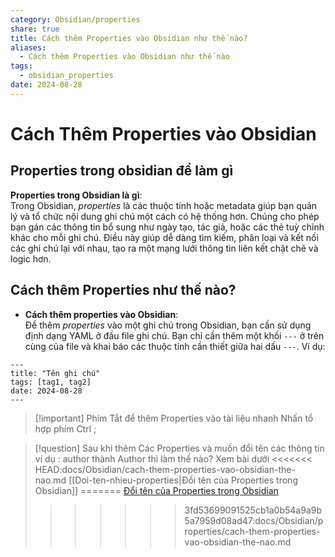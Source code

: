 ```yaml
---
category: Obsidian/properties
share: true
title: Cách thêm Properties vào Obsidian như thế nào?
aliases:
  - Cách thêm Properties vào Obsidian như thế nào
tags:
  - obsidian_properties
date: 2024-08-28
---
```

# Cách Thêm Properties vào Obsidian
## Properties trong obsidian để làm gì
**Properties trong Obsidian là gì**:  
    Trong Obsidian, _properties_ là các thuộc tính hoặc metadata giúp bạn quản lý và tổ chức nội dung ghi chú một cách có hệ thống hơn. Chúng cho phép bạn gán các thông tin bổ sung như ngày tạo, tác giả, hoặc các thẻ tuỳ chỉnh khác cho mỗi ghi chú. Điều này giúp dễ dàng tìm kiếm, phân loại và kết nối các ghi chú lại với nhau, tạo ra một mạng lưới thông tin liên kết chặt chẽ và logic hơn.


## Cách thêm Properties như thế nào?

- **Cách thêm properties vào Obsidian**:  
    Để thêm _properties_ vào một ghi chú trong Obsidian, bạn cần sử dụng định dạng YAML ở đầu file ghi chú. Bạn chỉ cần thêm một khối `---` ở trên cùng của file và khai báo các thuộc tính cần thiết giữa hai dấu `---`. Ví dụ:
```
---
title: "Tên ghi chú"
tags: [tag1, tag2]
date: 2024-08-28
---

```
> [!important] Phím Tắt để thêm Properties vào tài liệu nhanh 
> Nhấn tổ hợp phím Ctrl ; 

> [!question] Sau khi thêm Các Properties và muốn đổi tên các thông tin ví dụ : author thành Author thì làm thế nào? Xem bài dưới
<<<<<<< HEAD:docs/Obsidian/cach-them-properties-vao-obsidian-the-nao.md
> [[Doi-ten-nhieu-properties|Đổi tên của Properties trong Obsidian]]
=======
> [Đổi tên của Properties trong Obsidian](Doi-ten-nhieu-properties.md)
>>>>>>> 3fd53699091525cb1a0b54a9a9b5a7959d08ad47:docs/Obsidian/properties/cach-them-properties-vao-obsidian-the-nao.md
